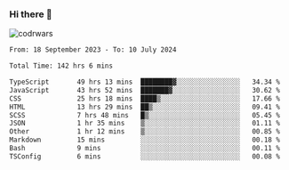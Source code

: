 ### Hi there 👋


![codrwars](https://www.codewars.com/users/rsschool_c9af20f58c35c696/badges/micro) 

<!--START_SECTION:waka-->

```txt
From: 18 September 2023 - To: 10 July 2024

Total Time: 142 hrs 6 mins

TypeScript       49 hrs 13 mins  ████████▓░░░░░░░░░░░░░░░░   34.34 %
JavaScript       43 hrs 52 mins  ███████▓░░░░░░░░░░░░░░░░░   30.62 %
CSS              25 hrs 18 mins  ████▒░░░░░░░░░░░░░░░░░░░░   17.66 %
HTML             13 hrs 29 mins  ██▒░░░░░░░░░░░░░░░░░░░░░░   09.41 %
SCSS             7 hrs 48 mins   █▒░░░░░░░░░░░░░░░░░░░░░░░   05.45 %
JSON             1 hr 35 mins    ▒░░░░░░░░░░░░░░░░░░░░░░░░   01.11 %
Other            1 hr 12 mins    ▒░░░░░░░░░░░░░░░░░░░░░░░░   00.85 %
Markdown         15 mins         ░░░░░░░░░░░░░░░░░░░░░░░░░   00.18 %
Bash             9 mins          ░░░░░░░░░░░░░░░░░░░░░░░░░   00.11 %
TSConfig         6 mins          ░░░░░░░░░░░░░░░░░░░░░░░░░   00.08 %
```

<!--END_SECTION:waka-->
